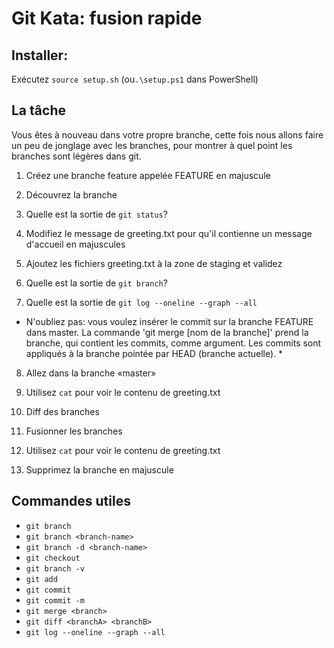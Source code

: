 # Git Kata: fusion rapide
## Installer:

Exécutez `source setup.sh` (ou`.\setup.ps1` dans PowerShell)


## La tâche

Vous êtes à nouveau dans votre propre branche, cette fois nous allons faire un peu de jonglage avec les branches, pour montrer à quel point les branches sont légères dans git.

1. Créez une branche feature appelée FEATURE en majuscule

2. Découvrez la branche

3. Quelle est la sortie de `git status`?

4. Modifiez le message de greeting.txt pour qu'il contienne un message d'accueil en majuscules

5. Ajoutez les fichiers greeting.txt à la zone de staging et validez

6. Quelle est la sortie de `git branch`?

7. Quelle est la sortie de `git log --oneline --graph --all`

* N'oubliez pas: vous voulez insérer le commit sur la branche FEATURE dans master. La commande 'git merge [nom de la branche]' prend la branche, qui contient les commits, comme argument. Les commits sont appliqués à la branche pointée par HEAD (branche actuelle). *

8. Allez dans la branche «master»

9. Utilisez `cat` pour voir le contenu de greeting.txt

10. Diff des branches

11. Fusionner les branches

12. Utilisez `cat` pour voir le contenu de greeting.txt

13. Supprimez la branche en majuscule


## Commandes utiles
- `git branch`
- `git branch <branch-name>`
- `git branch -d <branch-name>`
- `git checkout`
- `git branch -v`
- `git add`
- `git commit`
- `git commit -m`
- `git merge <branch>`
- `git diff <branchA> <branchB>`
- `git log --oneline --graph --all`
